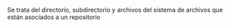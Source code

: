 Se trata del directorio, subdirectorio y archivos del sistema de archivos que están asociados a un repositorio